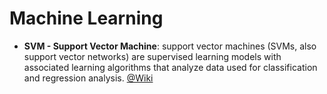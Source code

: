# Machine Learning
<!-- toc -->

- **SVM - Support Vector Machine**: support vector machines (SVMs, also support vector networks) are supervised learning models with associated learning algorithms that analyze data used for classification and regression analysis. [@Wiki](https://en.wikipedia.org/wiki/Support_vector_machine)